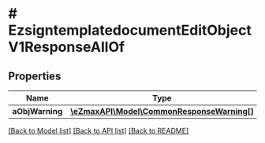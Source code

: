 # # EzsigntemplatedocumentEditObjectV1ResponseAllOf

## Properties

Name | Type | Description | Notes
------------ | ------------- | ------------- | -------------
**aObjWarning** | [**\eZmaxAPI\Model\CommonResponseWarning[]**](CommonResponseWarning.md) |  | [optional]

[[Back to Model list]](../../README.md#models) [[Back to API list]](../../README.md#endpoints) [[Back to README]](../../README.md)
